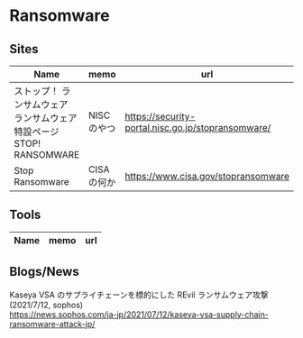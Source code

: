 # Ransomware

## Sites

|Name|memo|url|
----|----|----
|ストップ！ ランサムウェア<br>ランサムウェア特設ページ<br>STOP! RANSOMWARE|NISCのやつ|https://security-portal.nisc.go.jp/stopransomware/|
|Stop Ransomware|CISAの何か|https://www.cisa.gov/stopransomware|

## Tools

|Name|memo|url|
----|----|----

## Blogs/News

Kaseya VSA のサプライチェーンを標的にした REvil ランサムウェア攻撃(2021/7/12, sophos)  
https://news.sophos.com/ja-jp/2021/07/12/kaseya-vsa-supply-chain-ransomware-attack-jp/

